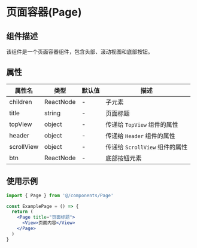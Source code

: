 # 页面容器(Page)

## 组件描述

该组件是一个页面容器组件，包含头部、滚动视图和底部按钮。

## 属性

| 属性名 | 类型 | 默认值 | 描述 |
| --- | --- | --- | --- |
| children | ReactNode | - | 子元素 |
| title | string | - | 页面标题 |
| topView | object | - | 传递给 `TopView` 组件的属性 |
| header | object | - | 传递给 `Header` 组件的属性 |
| scrollView | object | - | 传递给 `ScrollView` 组件的属性 |
| btn | ReactNode | - | 底部按钮元素 |

## 使用示例

```jsx
import { Page } from '@/components/Page'

const ExamplePage = () => {
  return (
    <Page title="页面标题">
      <View>页面内容</View>
    </Page>
  )
}
```
